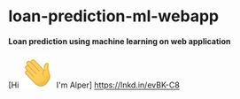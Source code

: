 # loan-prediction-ml-webapp
#### Loan prediction using machine learning on web application
[Hi <img src="https://raw.githubusercontent.com/ABSphreak/ABSphreak/master/gifs/Hi.gif" width="60px"> I'm Alper]
 https://lnkd.in/evBK-C8

 



